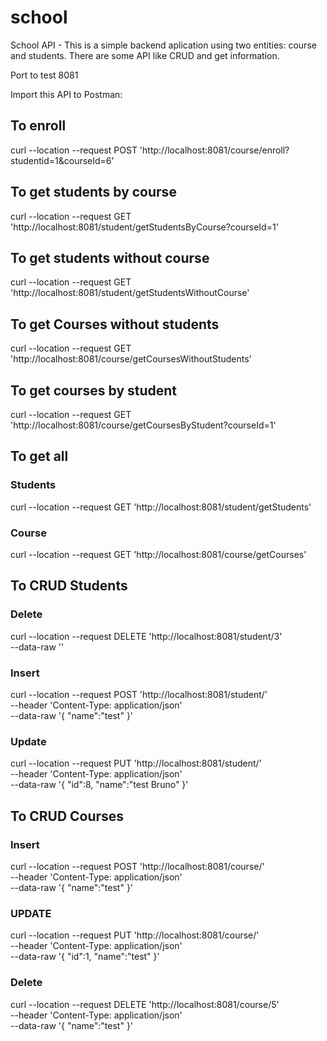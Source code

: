 # school
School API - This is a simple backend aplication using two entities: course and students. There are some API like CRUD and get information.

Port to test 8081

Import this API to Postman:

## To enroll
curl --location --request POST 'http://localhost:8081/course/enroll?studentid=1&courseId=6'

## To get students by course
curl --location --request GET 'http://localhost:8081/student/getStudentsByCourse?courseId=1'

## To get students without course
curl --location --request GET 'http://localhost:8081/student/getStudentsWithoutCourse'

## To get Courses without students
curl --location --request GET 'http://localhost:8081/course/getCoursesWithoutStudents'

## To get courses by student
curl --location --request GET 'http://localhost:8081/course/getCoursesByStudent?courseId=1'

## To get all
### Students
curl --location --request GET 'http://localhost:8081/student/getStudents'
### Course
curl --location --request GET 'http://localhost:8081/course/getCourses'

## To CRUD Students
### Delete
curl --location --request DELETE 'http://localhost:8081/student/3' \
--data-raw ''

### Insert
curl --location --request POST 'http://localhost:8081/student/' \
--header 'Content-Type: application/json' \
--data-raw '{
    "name":"test"
}'

### Update
curl --location --request PUT 'http://localhost:8081/student/' \
--header 'Content-Type: application/json' \
--data-raw '{
    "id":8,
    "name":"test Bruno"
}'

## To CRUD Courses
### Insert
curl --location --request POST 'http://localhost:8081/course/' \
--header 'Content-Type: application/json' \
--data-raw '{
    "name":"test"
}'
### UPDATE
curl --location --request PUT 'http://localhost:8081/course/' \
--header 'Content-Type: application/json' \
--data-raw '{
    "id":1,
    "name":"test"
}'
### Delete
curl --location --request DELETE 'http://localhost:8081/course/5' \
--header 'Content-Type: application/json' \
--data-raw '{
    "name":"test"
}'
